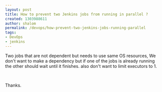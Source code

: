 ```yaml
---
layout: post
title: How to prevent two Jenkins jobs from running in parallel ?
created: 1303988611
author: shalom
permalink: /devops/how-prevent-two-jenkins-jobs-running-parallel
tags:
- DevOps
- jenkins
---
```

<p>Two jobs that are not dependent but needs to use same OS resources, We don't want to make a dependency but if one of the jobs is already running the other should wait until it finishes. also don't want to limit executors to 1.</p>
<p>&nbsp;</p>
<p>Thanks.</p>
